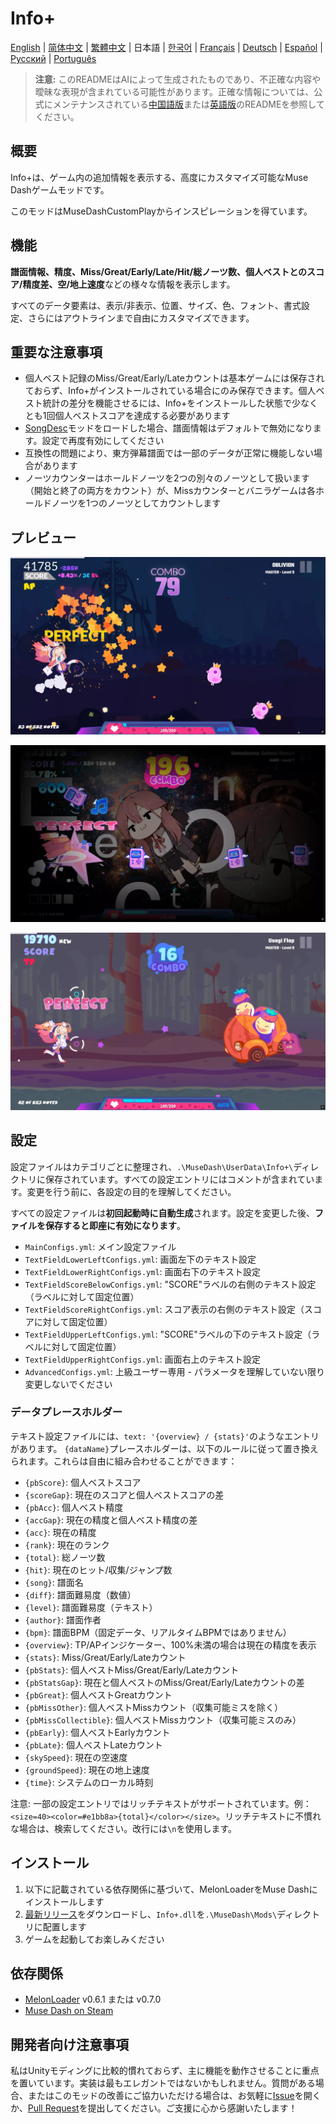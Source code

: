 # Info+

[English](README.md) | [简体中文](README_zh-CN.md) | [繁體中文](README_zh-TW.md) | 日本語 | [한국어](README_ko.md) | [Français](README_fr.md) | [Deutsch](README_de.md) | [Español](README_es.md) | [Русский](README_ru.md) | [Português](README_pt.md)

> **注意:** このREADMEはAIによって生成されたものであり、不正確な内容や曖昧な表現が含まれている可能性があります。正確な情報については、公式にメンテナンスされている[中国語版](README_zh-CN.md)または[英語版](README.md)のREADMEを参照してください。

## 概要

Info+は、ゲーム内の追加情報を表示する、高度にカスタマイズ可能なMuse Dashゲームモッドです。

このモッドはMuseDashCustomPlayからインスピレーションを得ています。

## 機能

**譜面情報、精度、Miss/Great/Early/Late/Hit/総ノーツ数、個人ベストとのスコア/精度差、空/地上速度**などの様々な情報を表示します。

すべてのデータ要素は、表示/非表示、位置、サイズ、色、フォント、書式設定、さらにはアウトラインまで自由にカスタマイズできます。

## 重要な注意事項

- 個人ベスト記録のMiss/Great/Early/Lateカウントは基本ゲームには保存されておらず、Info+がインストールされている場合にのみ保存できます。個人ベスト統計の差分を機能させるには、Info+をインストールした状態で少なくとも1回個人ベストスコアを達成する必要があります
- [SongDesc](https://github.com/mdmods/songdesc)モッドをロードした場合、譜面情報はデフォルトで無効になります。設定で再度有効にしてください
- 互換性の問題により、東方弾幕譜面では一部のデータが正常に機能しない場合があります
- ノーツカウンターはホールドノーツを2つの別々のノーツとして扱います（開始と終了の両方をカウント）が、Missカウンターとバニラゲームは各ホールドノーツを1つのノーツとしてカウントします

## プレビュー

![プレビュー1](static/Preview1.webp)

![プレビュー2](static/Preview2.webp)

![プレビュー3](static/Preview3.webp)

## 設定

設定ファイルはカテゴリごとに整理され、`.\MuseDash\UserData\Info+\`ディレクトリに保存されています。すべての設定エントリにはコメントが含まれています。変更を行う前に、各設定の目的を理解してください。

すべての設定ファイルは**初回起動時に自動生成**されます。設定を変更した後、**ファイルを保存すると即座に有効になります**。

- `MainConfigs.yml`: メイン設定ファイル
- `TextFieldLowerLeftConfigs.yml`: 画面左下のテキスト設定
- `TextFieldLowerRightConfigs.yml`: 画面右下のテキスト設定
- `TextFieldScoreBelowConfigs.yml`: "SCORE"ラベルの右側のテキスト設定（ラベルに対して固定位置）
- `TextFieldScoreRightConfigs.yml`: スコア表示の右側のテキスト設定（スコアに対して固定位置）
- `TextFieldUpperLeftConfigs.yml`: "SCORE"ラベルの下のテキスト設定（ラベルに対して固定位置）
- `TextFieldUpperRightConfigs.yml`: 画面右上のテキスト設定
- `AdvancedConfigs.yml`: 上級ユーザー専用 - パラメータを理解していない限り変更しないでください

### データプレースホルダー

テキスト設定ファイルには、`text: '{overview} / {stats}'`のようなエントリがあります。
`{dataName}`プレースホルダーは、以下のルールに従って置き換えられます。これらは自由に組み合わせることができます：

- `{pbScore}`: 個人ベストスコア
- `{scoreGap}`: 現在のスコアと個人ベストスコアの差
- `{pbAcc}`: 個人ベスト精度
- `{accGap}`: 現在の精度と個人ベスト精度の差  
- `{acc}`: 現在の精度
- `{rank}`: 現在のランク
- `{total}`: 総ノーツ数
- `{hit}`: 現在のヒット/収集/ジャンプ数
- `{song}`: 譜面名
- `{diff}`: 譜面難易度（数値）
- `{level}`: 譜面難易度（テキスト）
- `{author}`: 譜面作者
- `{bpm}`: 譜面BPM（固定データ、リアルタイムBPMではありません）
- `{overview}`: TP/APインジケーター、100%未満の場合は現在の精度を表示
- `{stats}`: Miss/Great/Early/Lateカウント
- `{pbStats}`: 個人ベストMiss/Great/Early/Lateカウント
- `{pbStatsGap}`: 現在と個人ベストのMiss/Great/Early/Lateカウントの差
- `{pbGreat}`: 個人ベストGreatカウント
- `{pbMissOther}`: 個人ベストMissカウント（収集可能ミスを除く）
- `{pbMissCollectible}`: 個人ベストMissカウント（収集可能ミスのみ）
- `{pbEarly}`: 個人ベストEarlyカウント
- `{pbLate}`: 個人ベストLateカウント
- `{skySpeed}`: 現在の空速度
- `{groundSpeed}`: 現在の地上速度
- `{time}`: システムのローカル時刻

注意: 一部の設定エントリではリッチテキストがサポートされています。例：
`<size=40><color=#e1bb8a>{total}</color></size>`。リッチテキストに不慣れな場合は、検索してください。改行には`\n`を使用します。

## インストール

1. 以下に記載されている依存関係に基づいて、MelonLoaderをMuse Dashにインストールします
2. [最新リリース](https://github.com/KARPED1EM/MuseDashInfoPlus/releases)をダウンロードし、`Info+.dll`を`.\MuseDash\Mods\`ディレクトリに配置します
3. ゲームを起動してお楽しみください

## 依存関係

- [MelonLoader](https://github.com/LavaGang/MelonLoader/releases) v0.6.1 または v0.7.0
- [Muse Dash on Steam](https://store.steampowered.com/app/774171/Muse_Dash/)

## 開発者向け注意事項

私はUnityモディングに比較的慣れておらず、主に機能を動作させることに重点を置いています。実装は最もエレガントではないかもしれません。質問がある場合、またはこのモッドの改善にご協力いただける場合は、お気軽に[Issue](https://github.com/KARPED1EM/MuseDashInfoPlus/issues/new)を開くか、[Pull Request](https://github.com/KARPED1EM/MuseDashInfoPlus/compare)を提出してください。ご支援に心から感謝いたします！
